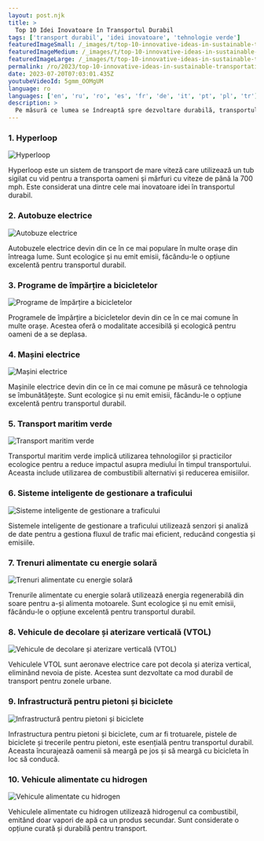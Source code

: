 ```yaml
---
layout: post.njk
title: >
  Top 10 Idei Inovatoare în Transportul Durabil
tags: ['transport durabil', 'idei inovatoare', 'tehnologie verde']
featuredImageSmall: /_images/t/top-10-innovative-ideas-in-sustainable-transportation-cover-ro-small.webp
featuredImageMedium: /_images/t/top-10-innovative-ideas-in-sustainable-transportation-cover-ro-medium.webp
featuredImageLarge: /_images/t/top-10-innovative-ideas-in-sustainable-transportation-cover-ro-large.webp
permalink: /ro/2023/top-10-innovative-ideas-in-sustainable-transportation.html
date: 2023-07-20T07:03:01.435Z
youtubeVideoId: 5gmm_OOMgUM
language: ro
languages: ['en', 'ru', 'ro', 'es', 'fr', 'de', 'it', 'pt', 'pl', 'tr']
description: >
  Pe măsură ce lumea se îndreaptă spre dezvoltare durabilă, transportul este una dintre principalele zone în care se implementează idei inovatoare. Iată cele mai bune 10 idei inovatoare în transportul durabil.
---
```


### 1. Hyperloop

![Hyperloop](/_images/3/308fa6301ed939775958175f07f1e3e5-medium.webp)

Hyperloop este un sistem de transport de mare viteză care utilizează un tub sigilat cu vid pentru a transporta oameni și mărfuri cu viteze de până la 700 mph. Este considerat una dintre cele mai inovatoare idei în transportul durabil.

### 2. Autobuze electrice

![Autobuze electrice](/_images/1/191091b8638a008162467e2d8e71e2b3-medium.webp)

Autobuzele electrice devin din ce în ce mai populare în multe orașe din întreaga lume. Sunt ecologice și nu emit emisii, făcându-le o opțiune excelentă pentru transportul durabil.

### 3. Programe de împărțire a bicicletelor

![Programe de împărțire a bicicletelor](/_images/c/c6207778fd41623e89f2914bf0e1f82d-medium.webp)

Programele de împărțire a bicicletelor devin din ce în ce mai comune în multe orașe. Acestea oferă o modalitate accesibilă și ecologică pentru oameni de a se deplasa.

### 4. Mașini electrice

![Mașini electrice](/_images/c/ce13f3b237e20f577bcdbbae170851b5-medium.webp)

Mașinile electrice devin din ce în ce mai comune pe măsură ce tehnologia se îmbunătățește. Sunt ecologice și nu emit emisii, făcându-le o opțiune excelentă pentru transportul durabil.

### 5. Transport maritim verde

![Transport maritim verde](/_images/3/344ecec2719a342ea0697714a6b0cb6a-medium.webp)

Transportul maritim verde implică utilizarea tehnologiilor și practicilor ecologice pentru a reduce impactul asupra mediului în timpul transportului. Aceasta include utilizarea de combustibili alternativi și reducerea emisiilor.

### 6. Sisteme inteligente de gestionare a traficului

![Sisteme inteligente de gestionare a traficului](/_images/6/601025e57ce72250bb6e83fc691c82f4-medium.webp)

Sistemele inteligente de gestionare a traficului utilizează senzori și analiză de date pentru a gestiona fluxul de trafic mai eficient, reducând congestia și emisiile.

### 7. Trenuri alimentate cu energie solară

![Trenuri alimentate cu energie solară](/_images/9/960ee2bb159f63aa63cd2c53a4adfbd6-medium.webp)

Trenurile alimentate cu energie solară utilizează energia regenerabilă din soare pentru a-și alimenta motoarele. Sunt ecologice și nu emit emisii, făcându-le o opțiune excelentă pentru transportul durabil.

### 8. Vehicule de decolare și aterizare verticală (VTOL)

![Vehicule de decolare și aterizare verticală (VTOL)](/_images/b/b11ebcc5e0c52811e1f71f3fc371038f-medium.webp)

Vehiculele VTOL sunt aeronave electrice care pot decola și ateriza vertical, eliminând nevoia de piste. Acestea sunt dezvoltate ca mod durabil de transport pentru zonele urbane.

### 9. Infrastructură pentru pietoni și biciclete

![Infrastructură pentru pietoni și biciclete](/_images/e/eec7249cdc08b5e324a7a49feecd03f7-medium.webp)

Infrastructura pentru pietoni și biciclete, cum ar fi trotuarele, pistele de biciclete și trecerile pentru pietoni, este esențială pentru transportul durabil. Aceasta încurajează oamenii să meargă pe jos și să meargă cu bicicleta în loc să conducă.

### 10. Vehicule alimentate cu hidrogen

![Vehicule alimentate cu hidrogen](/_images/6/6fa099ddbb7ca041dc3a8dc9aa1b14aa-medium.webp)

Vehiculele alimentate cu hidrogen utilizează hidrogenul ca combustibil, emitând doar vapori de apă ca un produs secundar. Sunt considerate o opțiune curată și durabilă pentru transport.


